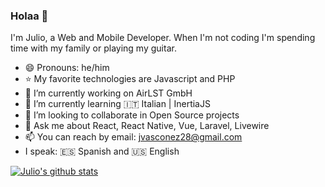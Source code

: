 ### Holaa 👋

I'm Julio, a Web and Mobile Developer. When I'm not coding I'm spending time with my family or playing my guitar.


- 😄 Pronouns: he/him
- ⭐ My favorite technologies are Javascript and PHP
- 🔭 I’m currently working on AirLST GmbH 
- 🌱 I’m currently learning  🇮🇹 Italian | InertiaJS
- 👯 I’m looking to collaborate in Open Source projects
- 💬 Ask me about React, React Native, Vue, Laravel, Livewire
- 📫 You can reach by email: jvasconez28@gmail.com
- I speak: :es: Spanish and :us: English


[![Julio's github stats](https://github-readme-stats.vercel.app/api?username=jvas28)](https://vasconez.dev)
